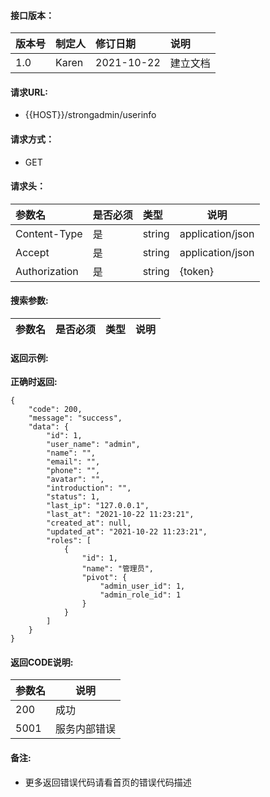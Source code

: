 #### 接口版本：

|版本号|制定人|修订日期|说明|
|:----|:----|:----   |:----|
|1.0 |Karen  |2021-10-22 |建立文档|

#### 请求URL:

- {{HOST}}/strongadmin/userinfo

#### 请求方式：

- GET

#### 请求头：

|参数名|是否必须|类型|说明|
|:----    |:---|:----- |-----   |
|Content-Type |是  |string |application/json   |
|Accept |是  |string |application/json   |
|Authorization|是|string|{token}|

#### 搜索参数:

|参数名|是否必须|类型|说明|
|:----    |:---|:----- |-----   |

#### 返回示例:

**正确时返回:**

```
{
    "code": 200,
    "message": "success",
    "data": {
        "id": 1,
        "user_name": "admin",
        "name": "",
        "email": "",
        "phone": "",
        "avatar": "",
        "introduction": "",
        "status": 1,
        "last_ip": "127.0.0.1",
        "last_at": "2021-10-22 11:23:21",
        "created_at": null,
        "updated_at": "2021-10-22 11:23:21",
        "roles": [
            {
                "id": 1,
                "name": "管理员",
                "pivot": {
                    "admin_user_id": 1,
                    "admin_role_id": 1
                }
            }
        ]
    }
}
```

#### 返回CODE说明:

|参数名|说明|
|:----- |----- |
|200 |成功  |
|5001|服务内部错误|

#### 备注:

- 更多返回错误代码请看首页的错误代码描述